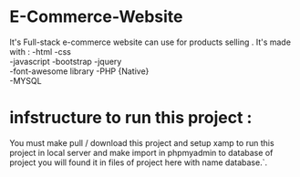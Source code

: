 # E-Commerce-Website
It's Full-stack e-commerce website can use for products selling .
It's made with : 
-html 
-css  
-javascript 
-bootstrap 
-jquery  
-font-awesome library
-PHP {Native}  
-MYSQL 
#  infstructure to run this project :
You must make pull / download this project and setup xamp to run this project in local server 
and make import in phpmyadmin to database of project you will found it in files of project here with name database.`.
